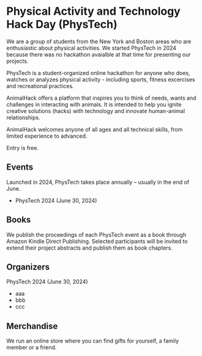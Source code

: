 # Physical Activity and Technology Hack Day (PhysTech)

We are a group of students from the New York and Boston areas who are enthusiastic about physical activities. We started PhysTech in 2024 because there was no hackathon avaialble at that time for presenting our projects. 


<!-- fitness and wellbeing

 - sports, recreational activities and analytics
fitness workout, 

love practice, watch and analyze physical activities 
are enthusiastic about 
sports analytics 

Physical activity is any body movement that works your muscles and requires more energy than resting. Walking, running, dancing, swimming, yoga, and gardening are a few examples of physical activity. -->

PhysTech is a student-organized online hackathon for anyone who does, watches or analyzes physical activity - including sports, fitness excercises and recreational practices. 

AnimalHack offers a platform that inspires you to think of needs, wants and challenges in interacting with animals. It is intended to help you ignite creative solutions (hacks) with technology and innovate human-animal relationships.

AnimalHack welcomes anyone of all ages and all technical skills, from limited experience to advanced. 

Entry is free.

## Events

Launched in 2024, PhysTech takes place annually – usually in the end of June.

- PhysTech 2024 (June 30, 2024)

## Books

We publish the proceedings of each PhysTech event as a book through Amazon Kindle Direct Publishing. Selected participants will be invited to extend their project abstracts and publish them as book chapters.

## Organizers

PhysTech 2024 (June 30, 2024)

- aaa
- bbb
- ccc

## Merchandise

We run an online store where you can find gifts for yourself, a family member or a friend.  

